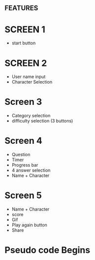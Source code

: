 ## FEATURES

# SCREEN 1

- start button

# SCREEN 2

- User name input
- Character Selection

# Screen 3

- Category selection
- difficulty selection (3 buttons)

# Screen 4

- Question
- Timer
- Progress bar
- 4 answer selection
- Name + Character

# Screen 5

- Name + Character
- score
- Gif
- Play again button
- Share

# Pseudo code Begins
